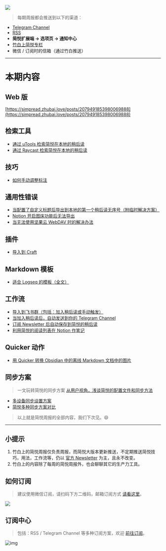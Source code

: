 ![](https://z3.ax1x.com/2021/11/25/oAVJSA.png)

> 每期周报都会推送到以下的渠道：

- [Telegram Channel](https://t.me/simpread/287)
- [RSS](https://rss.simpread.pro/feed) 
- **简悦扩展端 → 选项页 → 通知中心**
- [竹白上简悦专栏](https://simpread.zhubai.love)
- 微信 / 订阅时的信箱（通过竹白推送）

***

# 本期内容

## Web 版

[https://simpread.zhubai.love/posts/2079491853980069888](https://simpread.zhubai.love/posts/2079491853980069888)

## 检索工具

- [通过 uTools 检索简悦在本地的稍后读](https://github.com/Kenshin/simpread/discussions/3108)
- [通过 Raycast 检索简悦在本地的稍后读](https://github.com/Kenshin/simpread/discussions/3119)

## 技巧

- [如何手动调整标注](https://github.com/Kenshin/simpread/discussions/3152)


## 通用性错误

- [当配置了自定义标题后导出到本地的第一个稍后读无序号（附临时解决方案）](https://github.com/Kenshin/simpread/discussions/3098)
- [Notion 开启图床功能后无法导出](https://github.com/Kenshin/simpread/discussions/1773#discussioncomment-1703356)
- [当无法使用坚果云 WebDAV 时的解决办法](https://github.com/Kenshin/simpread/discussions/3090)

## 插件

- [导入到 Craft](https://github.com/Kenshin/simpread/discussions/3144)

## Markdown 模板

- [适合 Logseq 的模板（全文）](https://github.com/Kenshin/simpread/discussions/2153#discussioncomment-1698635)

## 工作流

- [导入到飞书群（包括：加入稍后读或手动触发）](https://zhuanlan.zhihu.com/p/437450165)
- [当加入稍后读后，自动发送到你的 Telegram Channel](https://github.com/Kenshin/simpread/discussions/3092)
- [订阅 Newsletter 后自动保存到简悦的稍后读](https://zhuanlan.zhihu.com/p/435912124)
- [利用简悦的阅读列表在 Notion 作笔记](https://github.com/Kenshin/simpread/discussions/2954)

## Quicker 动作

- [用 Quicker 转换 Obsidian 中的离线 Markdown 文档中的图片](https://github.com/Kenshin/simpread/discussions/3132)

## 同步方案

> 一文玩转简悦的同步方案 [从用户视角，浅谈简悦的配置文件和同步方法](https://zhuanlan.zhihu.com/p/440916001)

- [多设备同步设置方案](https://github.com/Kenshin/simpread/discussions/2991)
- [简悦多种同步方案对比](https://github.com/Kenshin/simpread/discussions/3138)

> 以上就是简悦周报的全部内容，我们下次见。😄

***

## 小提示

1. 竹白上的简悦周报仅负责周报，而简悦大版本更新推送，不定期推送简悦技巧，用法，工作流等，仍以 [官方 Newsletter](http://newsletter.simpread.pro/ ) 为主，且永不改变。
2. 竹白上的内容除了每周的简悦周报外，也会聊聊其它的生产力工具。

## 如何订阅

> 建议使用微信订阅，请扫码下方二维码，邮箱订阅方式 [请看这里](https://simpread.zhubai.love/)。

![](https://z3.ax1x.com/2021/11/22/Izu2Sf.png)

## 订阅中心

> 包括：RSS / Telegram Channel 等多种订阅方案，欢迎 [前往订阅](https://simpread.pro/subscribe)。

![img](https://imgs.zhubai.love/d0e806ddd44c42018b77780e3e0f1e64.png)
